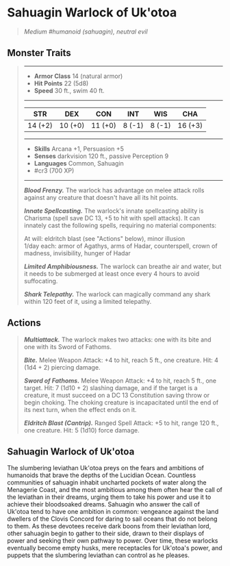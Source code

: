 # Sahuagin Warlock of Uk'otoa
>*Medium #humanoid (sahuagin), neutral evil*
## Monster Traits
>___
>- **Armor Class** 14 (natural armor)
>- **Hit Points** 22 (5d8)
>- **Speed** 30 ft., swim 40 ft.
>___
>|STR|DEX|CON|INT|WIS|CHA|
>|:---:|:---:|:---:|:---:|:---:|:---:|
>|14 (+2)|10 (+0)|11 (+0)|8 (-1)|8 (-1)|16 (+3)|
>___
>- **Skills** Arcana +1, Persuasion +5
>- **Senses** darkvision 120 ft., passive Perception 9
>- **Languages** Common, Sahuagin
>- #cr3 (700 XP)
>___
>***Blood Frenzy.*** The warlock has advantage on melee attack rolls against any creature that doesn't have all its hit points.  
>
>***Innate Spellcasting.*** The warlock's innate spellcasting ability is Charisma (spell save DC 13, +5 to hit with spell attacks). It can innately cast the following spells, requiring no material components:  
>
>At will: eldritch blast (see "Actions" below), minor illusion  
>1/day each: armor of Agathys, arms of Hadar, counterspell, crown of madness, invisibility, hunger of Hadar  
>
>
>***Limited Amphibiousness.*** The warlock can breathe air and water, but it needs to be submerged at least once every 4 hours to avoid suffocating.  
>
>***Shark Telepathy.*** The warlock can magically command any shark within 120 feet of it, using a limited telepathy.  
>
## Actions
>***Multiattack.*** The warlock makes two attacks: one with its bite and one with its Sword of Fathoms.  
>
>***Bite.*** Melee Weapon Attack: +4 to hit, reach 5 ft., one creature. Hit: 4 (1d4 + 2) piercing damage.  
>
>***Sword of Fathoms.*** Melee Weapon Attack: +4 to hit, reach 5 ft., one target. Hit: 7 (1d10 + 2) slashing damage, and if the target is a creature, it must succeed on a DC 13 Constitution saving throw or begin choking. The choking creature is incapacitated until the end of its next turn, when the effect ends on it.  
>
>***Eldritch Blast (Cantrip).*** Ranged Spell Attack: +5 to hit, range 120 ft., one creature. Hit: 5 (1d10) force damage.
## Sahuagin Warlock of Uk'otoa
The slumbering leviathan Uk'otoa preys on the fears and ambitions of humanoids that brave the depths of the Lucidian Ocean. Countless communities of sahuagin inhabit uncharted pockets of water along the Menagerie Coast, and the most ambitious among them often hear the call of the leviathan in their dreams, urging them to take his power and use it to achieve their bloodsoaked dreams.
Sahuagin who answer the call of Uk'otoa tend to have one ambition in common: vengeance against the land dwellers of the Clovis Concord for daring to sail oceans that do not belong to them. As these devotees receive dark boons from their leviathan lord, other sahuagin begin to gather to their side, drawn to their displays of power and seeking their own pathway to power. Over time, these warlocks eventually become empty husks, mere receptacles for Uk'otoa's power, and puppets that the slumbering leviathan can control as he pleases.